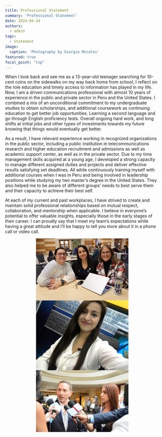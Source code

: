 ```yaml
---
title: Professional Statement
summary: 'Professional Statement'
date: 2024-04-24
authors:
  - admin
tags:
  - Statement
image:
  caption: 'Photography by Giorgio Morales'
featured: true
focal_point: "top"
---
```


When I look back and see me as a 13-year-old teenager searching for 10-cent coins on the sidewalks on my way back home from school, I reflect on the role education and timely access to information has played in my life. Now, I am a driven communications professional with almost 10 years of experience in the public and private sector in Peru and the United States. I combined a mix of an unconditional commitment to my undergraduate studies to obtain scholarships, and additional coursework as continuing education to get better job opportunities. Learning a second language and go through English proficiency tests. Overall ongoing hard work, and long shifts at initial jobs and other types of investments towards my future knowing that things would eventually get better. 

As a result, I have relevant experience working in recognized organizations in the public sector, including a public institution in telecommunications research and higher education recruitment and admissions as well as academic support center, as well as in the private sector. Due to my time management skills acquired at a young age, I developed a strong capacity to manage different assigned duties and projects and deliver effective results satisfying set deadlines. All while continuously training myself with additional courses when I was in Peru and being involved in leadership positions while studying my two master’s degree in the United States. They also helped me to be aware of different groups’ needs to best serve them and their capacity to achieve their best self. 

At each of my current and past workplaces, I have strived to create and maintain solid professional relationships based on mutual respect, collaboration, and mentorship when applicable. I believe in everyone’s potential to offer valuable insights, especially those in the early stages of their career. I can proudly say that I meet my team’s expectations while having a great attitude and I’ll be happy to tell you more about it in a phone call or video call. 


<div style="display: flex; justify-content: center;">
    <img src="a.jpg" alt="figure" width="60%">
</div>

<div style="display: flex; justify-content: center;">
    <img src="b.jpg" alt="figure" width="60%">
</div>

<div style="display: flex; justify-content: center;">
    <img src="c.jpg" alt="figure" width="60%">
</div>

